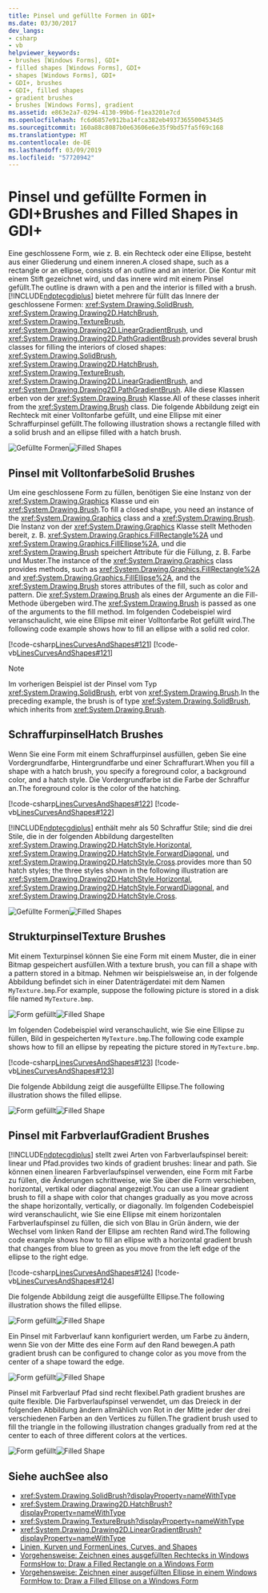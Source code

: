 ```yaml
---
title: Pinsel und gefüllte Formen in GDI+
ms.date: 03/30/2017
dev_langs:
- csharp
- vb
helpviewer_keywords:
- brushes [Windows Forms], GDI+
- filled shapes [Windows Forms], GDI+
- shapes [Windows Forms], GDI+
- GDI+, brushes
- GDI+, filled shapes
- gradient brushes
- brushes [Windows Forms], gradient
ms.assetid: e863e2a7-0294-4130-99b6-f1ea3201e7cd
ms.openlocfilehash: fc6d6857e912ba14fca382eb49373655004534d5
ms.sourcegitcommit: 160a88c8087b0e63606e6e35f9bd57fa5f69c168
ms.translationtype: MT
ms.contentlocale: de-DE
ms.lasthandoff: 03/09/2019
ms.locfileid: "57720942"
---
```

# <a name="brushes-and-filled-shapes-in-gdi"></a><span data-ttu-id="6c513-102">Pinsel und gefüllte Formen in GDI+</span><span class="sxs-lookup"><span data-stu-id="6c513-102">Brushes and Filled Shapes in GDI+</span></span>
<span data-ttu-id="6c513-103">Eine geschlossene Form, wie z. B. ein Rechteck oder eine Ellipse, besteht aus einer Gliederung und einem inneren.</span><span class="sxs-lookup"><span data-stu-id="6c513-103">A closed shape, such as a rectangle or an ellipse, consists of an outline and an interior.</span></span> <span data-ttu-id="6c513-104">Die Kontur mit einem Stift gezeichnet wird, und das innere wird mit einem Pinsel gefüllt.</span><span class="sxs-lookup"><span data-stu-id="6c513-104">The outline is drawn with a pen and the interior is filled with a brush.</span></span> [!INCLUDE[ndptecgdiplus](../../../../includes/ndptecgdiplus-md.md)] <span data-ttu-id="6c513-105">bietet mehrere für füllt das Innere der geschlossene Formen: <xref:System.Drawing.SolidBrush>, <xref:System.Drawing.Drawing2D.HatchBrush>, <xref:System.Drawing.TextureBrush>, <xref:System.Drawing.Drawing2D.LinearGradientBrush>, und <xref:System.Drawing.Drawing2D.PathGradientBrush>.</span><span class="sxs-lookup"><span data-stu-id="6c513-105">provides several brush classes for filling the interiors of closed shapes: <xref:System.Drawing.SolidBrush>, <xref:System.Drawing.Drawing2D.HatchBrush>, <xref:System.Drawing.TextureBrush>, <xref:System.Drawing.Drawing2D.LinearGradientBrush>, and <xref:System.Drawing.Drawing2D.PathGradientBrush>.</span></span> <span data-ttu-id="6c513-106">Alle diese Klassen erben von der <xref:System.Drawing.Brush> Klasse.</span><span class="sxs-lookup"><span data-stu-id="6c513-106">All of these classes inherit from the <xref:System.Drawing.Brush> class.</span></span> <span data-ttu-id="6c513-107">Die folgende Abbildung zeigt ein Rechteck mit einer Volltonfarbe gefüllt, und eine Ellipse mit einer Schraffurpinsel gefüllt.</span><span class="sxs-lookup"><span data-stu-id="6c513-107">The following illustration shows a rectangle filled with a solid brush and an ellipse filled with a hatch brush.</span></span>  
  
 <span data-ttu-id="6c513-108">![Gefüllte Formen](./media/aboutgdip02-art17.gif "Aboutgdip02_art17")</span><span class="sxs-lookup"><span data-stu-id="6c513-108">![Filled Shapes](./media/aboutgdip02-art17.gif "Aboutgdip02_art17")</span></span>  
  
## <a name="solid-brushes"></a><span data-ttu-id="6c513-109">Pinsel mit Volltonfarbe</span><span class="sxs-lookup"><span data-stu-id="6c513-109">Solid Brushes</span></span>  
 <span data-ttu-id="6c513-110">Um eine geschlossene Form zu füllen, benötigen Sie eine Instanz von der <xref:System.Drawing.Graphics> Klasse und ein <xref:System.Drawing.Brush>.</span><span class="sxs-lookup"><span data-stu-id="6c513-110">To fill a closed shape, you need an instance of the <xref:System.Drawing.Graphics> class and a <xref:System.Drawing.Brush>.</span></span> <span data-ttu-id="6c513-111">Die Instanz von der <xref:System.Drawing.Graphics> Klasse stellt Methoden bereit, z. B. <xref:System.Drawing.Graphics.FillRectangle%2A> und <xref:System.Drawing.Graphics.FillEllipse%2A>, und die <xref:System.Drawing.Brush> speichert Attribute für die Füllung, z. B. Farbe und Muster.</span><span class="sxs-lookup"><span data-stu-id="6c513-111">The instance of the <xref:System.Drawing.Graphics> class provides methods, such as <xref:System.Drawing.Graphics.FillRectangle%2A> and <xref:System.Drawing.Graphics.FillEllipse%2A>, and the <xref:System.Drawing.Brush> stores attributes of the fill, such as color and pattern.</span></span> <span data-ttu-id="6c513-112">Die <xref:System.Drawing.Brush> als eines der Argumente an die Fill-Methode übergeben wird.</span><span class="sxs-lookup"><span data-stu-id="6c513-112">The <xref:System.Drawing.Brush> is passed as one of the arguments to the fill method.</span></span> <span data-ttu-id="6c513-113">Im folgenden Codebeispiel wird veranschaulicht, wie eine Ellipse mit einer Volltonfarbe Rot gefüllt wird.</span><span class="sxs-lookup"><span data-stu-id="6c513-113">The following code example shows how to fill an ellipse with a solid red color.</span></span>  
  
 [!code-csharp[LinesCurvesAndShapes#121](~/samples/snippets/csharp/VS_Snippets_Winforms/LinesCurvesAndShapes/CS/Class1.cs#121)]
 [!code-vb[LinesCurvesAndShapes#121](~/samples/snippets/visualbasic/VS_Snippets_Winforms/LinesCurvesAndShapes/VB/Class1.vb#121)]  
  
> [!NOTE]
>  <span data-ttu-id="6c513-114">Im vorherigen Beispiel ist der Pinsel vom Typ <xref:System.Drawing.SolidBrush>, erbt von <xref:System.Drawing.Brush>.</span><span class="sxs-lookup"><span data-stu-id="6c513-114">In the preceding example, the brush is of type <xref:System.Drawing.SolidBrush>, which inherits from <xref:System.Drawing.Brush>.</span></span>  
  
## <a name="hatch-brushes"></a><span data-ttu-id="6c513-115">Schraffurpinsel</span><span class="sxs-lookup"><span data-stu-id="6c513-115">Hatch Brushes</span></span>  
 <span data-ttu-id="6c513-116">Wenn Sie eine Form mit einem Schraffurpinsel ausfüllen, geben Sie eine Vordergrundfarbe, Hintergrundfarbe und einer Schraffurart.</span><span class="sxs-lookup"><span data-stu-id="6c513-116">When you fill a shape with a hatch brush, you specify a foreground color, a background color, and a hatch style.</span></span> <span data-ttu-id="6c513-117">Die Vordergrundfarbe ist die Farbe der Schraffur an.</span><span class="sxs-lookup"><span data-stu-id="6c513-117">The foreground color is the color of the hatching.</span></span>  
  
 [!code-csharp[LinesCurvesAndShapes#122](~/samples/snippets/csharp/VS_Snippets_Winforms/LinesCurvesAndShapes/CS/Class1.cs#122)]
 [!code-vb[LinesCurvesAndShapes#122](~/samples/snippets/visualbasic/VS_Snippets_Winforms/LinesCurvesAndShapes/VB/Class1.vb#122)]  
  
 [!INCLUDE[ndptecgdiplus](../../../../includes/ndptecgdiplus-md.md)] <span data-ttu-id="6c513-118">enthält mehr als 50 Schraffur Stile; sind die drei Stile, die in der folgenden Abbildung dargestellten <xref:System.Drawing.Drawing2D.HatchStyle.Horizontal>, <xref:System.Drawing.Drawing2D.HatchStyle.ForwardDiagonal>, und <xref:System.Drawing.Drawing2D.HatchStyle.Cross>.</span><span class="sxs-lookup"><span data-stu-id="6c513-118">provides more than 50 hatch styles; the three styles shown in the following illustration are <xref:System.Drawing.Drawing2D.HatchStyle.Horizontal>, <xref:System.Drawing.Drawing2D.HatchStyle.ForwardDiagonal>, and <xref:System.Drawing.Drawing2D.HatchStyle.Cross>.</span></span>  
  
 <span data-ttu-id="6c513-119">![Gefüllte Formen](./media/aboutgdip02-art18.gif "Aboutgdip02_art18")</span><span class="sxs-lookup"><span data-stu-id="6c513-119">![Filled Shapes](./media/aboutgdip02-art18.gif "Aboutgdip02_art18")</span></span>  
  
## <a name="texture-brushes"></a><span data-ttu-id="6c513-120">Strukturpinsel</span><span class="sxs-lookup"><span data-stu-id="6c513-120">Texture Brushes</span></span>  
 <span data-ttu-id="6c513-121">Mit einem Texturpinsel können Sie eine Form mit einem Muster, die in einer Bitmap gespeichert ausfüllen.</span><span class="sxs-lookup"><span data-stu-id="6c513-121">With a texture brush, you can fill a shape with a pattern stored in a bitmap.</span></span> <span data-ttu-id="6c513-122">Nehmen wir beispielsweise an, in der folgende Abbildung befindet sich in einer Datenträgerdatei mit dem Namen `MyTexture.bmp`.</span><span class="sxs-lookup"><span data-stu-id="6c513-122">For example, suppose the following picture is stored in a disk file named `MyTexture.bmp`.</span></span>  
  
 <span data-ttu-id="6c513-123">![Form gefüllt](./media/aboutgdip02-art19.gif "Aboutgdip02_Art19")</span><span class="sxs-lookup"><span data-stu-id="6c513-123">![Filled Shape](./media/aboutgdip02-art19.gif "Aboutgdip02_Art19")</span></span>  
  
 <span data-ttu-id="6c513-124">Im folgenden Codebeispiel wird veranschaulicht, wie Sie eine Ellipse zu füllen, Bild in gespeicherten `MyTexture.bmp`.</span><span class="sxs-lookup"><span data-stu-id="6c513-124">The following code example shows how to fill an ellipse by repeating the picture stored in `MyTexture.bmp`.</span></span>  
  
 [!code-csharp[LinesCurvesAndShapes#123](~/samples/snippets/csharp/VS_Snippets_Winforms/LinesCurvesAndShapes/CS/Class1.cs#123)]
 [!code-vb[LinesCurvesAndShapes#123](~/samples/snippets/visualbasic/VS_Snippets_Winforms/LinesCurvesAndShapes/VB/Class1.vb#123)]  
  
 <span data-ttu-id="6c513-125">Die folgende Abbildung zeigt die ausgefüllte Ellipse.</span><span class="sxs-lookup"><span data-stu-id="6c513-125">The following illustration shows the filled ellipse.</span></span>  
  
 <span data-ttu-id="6c513-126">![Form gefüllt](./media/aboutgdip02-art20.gif "AboutGdip02_Art20")</span><span class="sxs-lookup"><span data-stu-id="6c513-126">![Filled Shape](./media/aboutgdip02-art20.gif "AboutGdip02_Art20")</span></span>  
  
## <a name="gradient-brushes"></a><span data-ttu-id="6c513-127">Pinsel mit Farbverlauf</span><span class="sxs-lookup"><span data-stu-id="6c513-127">Gradient Brushes</span></span>  
 [!INCLUDE[ndptecgdiplus](../../../../includes/ndptecgdiplus-md.md)] <span data-ttu-id="6c513-128">stellt zwei Arten von Farbverlaufspinsel bereit: linear und Pfad.</span><span class="sxs-lookup"><span data-stu-id="6c513-128">provides two kinds of gradient brushes: linear and path.</span></span> <span data-ttu-id="6c513-129">Sie können einen linearen Farbverlaufspinsel verwenden, eine Form mit Farbe zu füllen, die Änderungen schrittweise, wie Sie über die Form verschieben, horizontal, vertikal oder diagonal angezeigt.</span><span class="sxs-lookup"><span data-stu-id="6c513-129">You can use a linear gradient brush to fill a shape with color that changes gradually as you move across the shape horizontally, vertically, or diagonally.</span></span> <span data-ttu-id="6c513-130">Im folgenden Codebeispiel wird veranschaulicht, wie Sie eine Ellipse mit einem horizontalen Farbverlaufspinsel zu füllen, die sich von Blau in Grün ändern, wie der Wechsel vom linken Rand der Ellipse am rechten Rand wird.</span><span class="sxs-lookup"><span data-stu-id="6c513-130">The following code example shows how to fill an ellipse with a horizontal gradient brush that changes from blue to green as you move from the left edge of the ellipse to the right edge.</span></span>  
  
 [!code-csharp[LinesCurvesAndShapes#124](~/samples/snippets/csharp/VS_Snippets_Winforms/LinesCurvesAndShapes/CS/Class1.cs#124)]
 [!code-vb[LinesCurvesAndShapes#124](~/samples/snippets/visualbasic/VS_Snippets_Winforms/LinesCurvesAndShapes/VB/Class1.vb#124)]  
  
 <span data-ttu-id="6c513-131">Die folgende Abbildung zeigt die ausgefüllte Ellipse.</span><span class="sxs-lookup"><span data-stu-id="6c513-131">The following illustration shows the filled ellipse.</span></span>  
  
 <span data-ttu-id="6c513-132">![Form gefüllt](./media/aboutgdip02-art21.gif "AboutGdip02_Art21")</span><span class="sxs-lookup"><span data-stu-id="6c513-132">![Filled Shape](./media/aboutgdip02-art21.gif "AboutGdip02_Art21")</span></span>  
  
 <span data-ttu-id="6c513-133">Ein Pinsel mit Farbverlauf kann konfiguriert werden, um Farbe zu ändern, wenn Sie von der Mitte des eine Form auf den Rand bewegen.</span><span class="sxs-lookup"><span data-stu-id="6c513-133">A path gradient brush can be configured to change color as you move from the center of a shape toward the edge.</span></span>  
  
 <span data-ttu-id="6c513-134">![Form gefüllt](./media/aboutgdip02-art22.gif "AboutGdip02_Art22")</span><span class="sxs-lookup"><span data-stu-id="6c513-134">![Filled Shape](./media/aboutgdip02-art22.gif "AboutGdip02_Art22")</span></span>  
  
 <span data-ttu-id="6c513-135">Pinsel mit Farbverlauf Pfad sind recht flexibel.</span><span class="sxs-lookup"><span data-stu-id="6c513-135">Path gradient brushes are quite flexible.</span></span> <span data-ttu-id="6c513-136">Die Farbverlaufspinsel verwendet, um das Dreieck in der folgenden Abbildung ändern allmählich von Rot in der Mitte jeder der drei verschiedenen Farben an den Vertices zu füllen.</span><span class="sxs-lookup"><span data-stu-id="6c513-136">The gradient brush used to fill the triangle in the following illustration changes gradually from red at the center to each of three different colors at the vertices.</span></span>  
  
 <span data-ttu-id="6c513-137">![Form gefüllt](./media/aboutgdip02-art23.gif "AboutGdip02_Art23")</span><span class="sxs-lookup"><span data-stu-id="6c513-137">![Filled Shape](./media/aboutgdip02-art23.gif "AboutGdip02_Art23")</span></span>  
  
## <a name="see-also"></a><span data-ttu-id="6c513-138">Siehe auch</span><span class="sxs-lookup"><span data-stu-id="6c513-138">See also</span></span>
- <xref:System.Drawing.SolidBrush?displayProperty=nameWithType>
- <xref:System.Drawing.Drawing2D.HatchBrush?displayProperty=nameWithType>
- <xref:System.Drawing.TextureBrush?displayProperty=nameWithType>
- <xref:System.Drawing.Drawing2D.LinearGradientBrush?displayProperty=nameWithType>
- [<span data-ttu-id="6c513-139">Linien, Kurven und Formen</span><span class="sxs-lookup"><span data-stu-id="6c513-139">Lines, Curves, and Shapes</span></span>](lines-curves-and-shapes.md)
- [<span data-ttu-id="6c513-140">Vorgehensweise: Zeichnen eines ausgefüllten Rechtecks in Windows Forms</span><span class="sxs-lookup"><span data-stu-id="6c513-140">How to: Draw a Filled Rectangle on a Windows Form</span></span>](how-to-draw-a-filled-rectangle-on-a-windows-form.md)
- [<span data-ttu-id="6c513-141">Vorgehensweise: Zeichnen einer ausgefüllten Ellipse in einem Windows Form</span><span class="sxs-lookup"><span data-stu-id="6c513-141">How to: Draw a Filled Ellipse on a Windows Form</span></span>](how-to-draw-a-filled-ellipse-on-a-windows-form.md)
